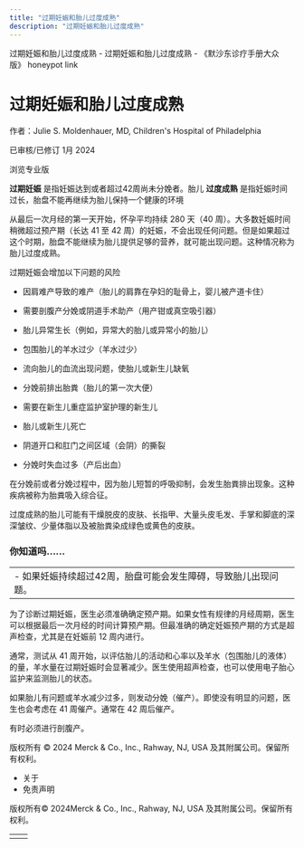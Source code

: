 ```yaml
---
title: "过期妊娠和胎儿过度成熟"
description: "过期妊娠和胎儿过度成熟"
---
```


﻿过期妊娠和胎儿过度成熟 \- 过期妊娠和胎儿过度成熟 \- 《默沙东诊疗手册大众版》 honeypot link

# 过期妊娠和胎儿过度成熟

作者：Julie S. Moldenhauer, MD, Children's Hospital of Philadelphia

已审核/已修订 1月 2024

浏览专业版

**过期妊娠** 是指妊娠达到或者超过42周尚未分娩者。胎儿 **过度成熟** 是指妊娠时间过长，胎盘不能再继续为胎儿保持一个健康的环境

从最后一次月经的第一天开始，怀孕平均持续 280 天（40 周）。大多数妊娠时间稍微超过预产期（长达 41 至 42 周）的妊娠，不会出现任何问题。但是如果超过这个时期，胎盘不能继续为胎儿提供足够的营养，就可能出现问题。这种情况称为胎儿过度成熟。

过期妊娠会增加以下问题的风险

- 因肩难产导致的难产（胎儿的肩靠在孕妇的耻骨上，婴儿被产道卡住）

- 需要剖腹产分娩或阴道手术助产（用产钳或真空吸引器）

- 胎儿异常生长（例如，异常大的胎儿或异常小的胎儿）

- 包围胎儿的羊水过少（羊水过少）

- 流向胎儿的血流出现问题，使胎儿或新生儿缺氧

- 分娩前排出胎粪（胎儿的第一次大便）

- 需要在新生儿重症监护室护理的新生儿

- 胎儿或新生儿死亡

- 阴道开口和肛门之间区域（会阴）的撕裂

- 分娩时失血过多（产后出血）


在分娩前或者分娩过程中，因为胎儿短暂的呼吸抑制，会发生胎粪排出现象。这种疾病被称为胎粪吸入综合征。

过度成熟的胎儿可能有干燥脱皮的皮肤、长指甲、大量头皮毛发、手掌和脚底的深深皱纹、少量体脂以及被胎粪染成绿色或黄色的皮肤。

### 你知道吗……

|     |
| --- |
| - 如果妊娠持续超过42周，胎盘可能会发生障碍，导致胎儿出现问题。 |

为了诊断过期妊娠，医生必须准确确定预产期。如果女性有规律的月经周期，医生可以根据最后一次月经的时间计算预产期。但最准确的确定妊娠预产期的方式是超声检查，尤其是在妊娠前 12 周内进行。

通常，测试从 41 周开始，以评估胎儿的活动和心率以及羊水（包围胎儿的液体）的量，羊水量在过期妊娠时会显著减少。医生使用超声检查，也可以使用电子胎心监护来监测胎儿的状态。

如果胎儿有问题或羊水减少过多，则发动分娩（催产）。即使没有明显的问题，医生也会考虑在 41 周催产。通常在 42 周后催产。

有时必须进行剖腹产。



版权所有 © 2024
Merck & Co., Inc., Rahway, NJ, USA 及其附属公司。保留所有权利。

- 关于
- 免责声明

版权所有© 2024Merck & Co., Inc., Rahway, NJ, USA 及其附属公司。保留所有权利。

|     |     |
| --- | --- |
|  |  |